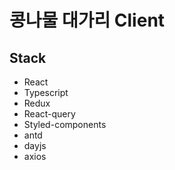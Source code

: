 # 콩나물 대가리 Client

## Stack

- React
- Typescript
- Redux
- React-query
- Styled-components
- antd
- dayjs
- axios
